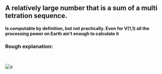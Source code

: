 ## A relatively large number that is a sum of a multi tetration sequence.
#### Is computable by definition, but not practically. Even for V(1,1) all the processing power on Earth ain't enough to calculate it
### Rough explanation: 
<br>

![a](https://i.ibb.co/N9h2sXS/WINWORD-KJ36-Guk8-Xi.png)
<br>

